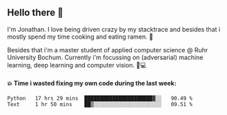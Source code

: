 ## Hello there 👋

I'm Jonathan. I love being driven crazy by my stacktrace and besides that i mostly spend my time cooking and eating ramen. 🍜

Besides that i'm a master student of applied computer science @ Ruhr University Bochum. 
Currently i'm focussing on (adversarial) machine learning, deep learning and computer vision. 🔬💻

#### 💥 Time i wasted fixing my own code during the last week:

<!--START_SECTION:waka-->

```text
Python   17 hrs 29 mins  ██████████████████████▓░░   90.49 %
Text     1 hr 50 mins    ██▒░░░░░░░░░░░░░░░░░░░░░░   09.51 %
```

<!--END_SECTION:waka-->
